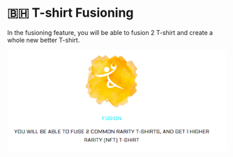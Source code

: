 # 🇧🇭 T-shirt Fusioning

In the fusioning feature, you will be able to fusion 2 T-shirt  and create a whole new better T-shirt.

![](../.gitbook/assets/fusion.PNG)

